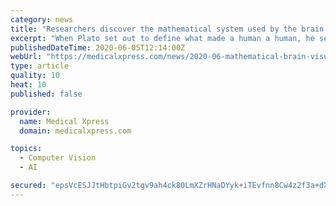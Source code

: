 ```yaml
---
category: news
title: "Researchers discover the mathematical system used by the brain to organize visual objects"
excerpt: "When Plato set out to define what made a human a human, he settled on two primary characteristics: We do not have feathers, and we are bipedal (walking upright on two legs). Plato's characterization may not encompass all of what identifies a human,"
publishedDateTime: 2020-06-05T12:14:00Z
webUrl: "https://medicalxpress.com/news/2020-06-mathematical-brain-visual.html"
type: article
quality: 10
heat: 10
published: false

provider:
  name: Medical Xpress
  domain: medicalxpress.com

topics:
  - Computer Vision
  - AI

secured: "epsVcESJJtHbtpiGv2tgv9ah4ck80LmXZrHNaDYyk+iTEvfnn8Cw4z2f3a+dXTiiO+6tguZFI6/ZmFZYQQeIoolqmn+5/GjUoPmro97H9qzOtxtT/wqtYAKnAUkhvm8iB7CLFr9E/n0XTozJ25mtbhLR/PDeSjwQXFY/HHGhWkAUVC2osa/vnzHugDbeJhQ6LctKdGQmze2/Cu2EbiWGE1lBqbOY5h2czPsErwb64ZbLFTj4NuHVEuL5FZwi91m+lUsHHZdaYJhnj6UZhz7bWuYu9CDCRDllsPCmKwSYEksAQfgC/fJJYGeao0hm9NrIcD+rGJSG0MnVeLm7t4519WlpeeV+lCSZrkbT8Gnc/dG3vKGhgdaT6TBnNppeB8Amufa34wXv5u4eCPCSRtyne0bWUg9LzJgb4hrT9QwkD1ErHGdKI3F98Ap0gXbDv1ZAm6ON9CChBzDcL08qJtnD5vptRfn27Apzr6Ws0Oto8+A=;ILHR6y99+eHD8nvF1dIO3A=="
---
```


